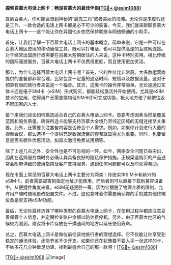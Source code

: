 **探索百慕大电话上网卡：畅游百慕大的最佳伴侣[[TG💪+ @esim1088](https://t.me/s/esim1088)]**

提到百慕大，你可能会想到神秘的“魔鬼三角”或者美丽的海滩。无论你是来度假还是工作，一款合适的电话上网卡都是必不可少的装备。今天，我们就来聊聊百慕大电话上网卡——这个能让你在异国他乡依然保持联络与网络畅通的小助手。

首先，让我们了解一下百慕大电话上网卡的基本概念。简单来说，它是一种可以在百慕大地区使用的移动通信工具，既可以打电话，也可以提供高速的互联网连接。对于经常出国旅行或需要在百慕大短期居住的人来说，这种卡特别实用。相比传统的国际漫游服务，百慕大电话上网卡不仅费用更低，而且使用更加灵活。

那么，为什么选择百慕大电话上网卡呢？首先，它的性价比非常高。大多数运营商提供的套餐都非常合理，比如包含一定量的通话时间、短信以及数据流量。这对于预算有限的旅行者来说是一个福音。其次，这类卡的操作非常简单。无论是通过实体卡还是电子SIM卡（eSIM）形式购买，都能轻松激活并开始使用。尤其是eSIM技术的应用，使得用户无需更换物理SIM卡即可完成切换，极大地方便了频繁往返不同国家的人士。

接下来我们谈谈如何挑选适合自己的百慕大电话上网卡。首要考虑因素当然是覆盖范围和服务质量。确保所选卡能够支持百慕大全境乃至邻近区域的无缝连接至关重要。此外，还需要关注套餐内容是否符合个人需求。例如，如果你计划进行大量的视频会议，那么选择一个提供充足数据流量的套餐就显得尤为重要。同时，也要留意是否有额外优惠活动，如首次激活免费试用期等。

除了上述几点之外，安全性也是不可忽视的一环。如今，网络安全问题日益突出，因此在选择服务商时务必确认其具备良好的隐私保护措施。正规渠道购买的产品通常会附带详细的使用指南及客户支持服务，遇到任何问题都可以及时获得帮助。

现在市面上常见的百慕大电话上网卡主要分为两类：传统实体SIM卡和新兴的eSIM卡。前者需要邮寄到指定地址才能使用，而后者则可以直接下载到兼容设备中。从便捷性角度来看，eSIM无疑更胜一筹，因为它摆脱了物理介质的限制，允许用户随时随地更改配置文件。不过，这也意味着你需要确认你的手机或其他终端设备是否支持eSIM功能。

最后，无论你最终选择了哪种类型的百慕大电话上网卡，在使用过程中都应注意妥善保管个人信息，并定期检查账户余额以防欠费停机。另外，由于百慕大地区的气候较为湿润，建议将卡片存放在干燥通风的地方以延长使用寿命。

总之，百慕大电话上网卡是每位前往该地旅行者的理想选择。它不仅能让你享受到稳定的通讯体验，还能节省不少开支。如果你还在犹豫要不要入手一张这样的卡，不妨多花几分钟做足功课，找到最适合自己的那一款吧！[[TG💪+ @esim1088](https://t.me/s/esim1088)]

[[TG💪+ @esim1088](https://t.me/s/esim1088) ![Image](https://i.postimg.cc/4NQfJmqS/Snipaste-2025-05-13-00-14-12.png)]